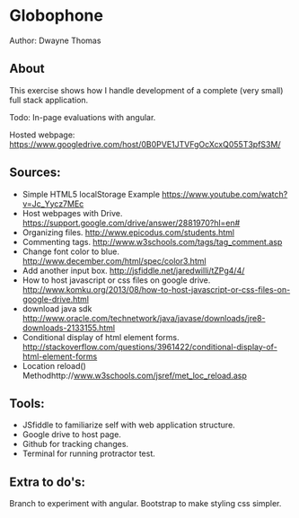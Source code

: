 Globophone
================
Author: Dwayne Thomas

About
-----
This exercise shows how I handle development of a complete (very small) full stack application.

Todo:
In-page evaluations with angular.

Hosted webpage:
https://www.googledrive.com/host/0B0PVE1JTVFgOcXcxQ055T3pfS3M/

Sources:
-------
* Simple HTML5 localStorage Example https://www.youtube.com/watch?v=Jc_Yycz7MEc
* Host webpages with Drive. https://support.google.com/drive/answer/2881970?hl=en#
* Organizing files. http://www.epicodus.com/students.html
* Commenting tags. http://www.w3schools.com/tags/tag_comment.asp
* Change font color to blue. http://www.december.com/html/spec/color3.html
* Add another input box. http://jsfiddle.net/jaredwilli/tZPg4/4/
* How to host javascript or css files on google drive. http://www.komku.org/2013/08/how-to-host-javascript-or-css-files-on-google-drive.html
* download java sdk http://www.oracle.com/technetwork/java/javase/downloads/jre8-downloads-2133155.html
* Conditional display of html element forms. http://stackoverflow.com/questions/3961422/conditional-display-of-html-element-forms
* Location reload() Methodhttp://www.w3schools.com/jsref/met_loc_reload.asp

Tools:
------
* JSfiddle to familiarize self with web application structure.
* Google drive to host page.
* Github for tracking changes.
* Terminal for running protractor test.

Extra to do's:
-------------
Branch to experiment with angular.
Bootstrap to make styling css simpler.

